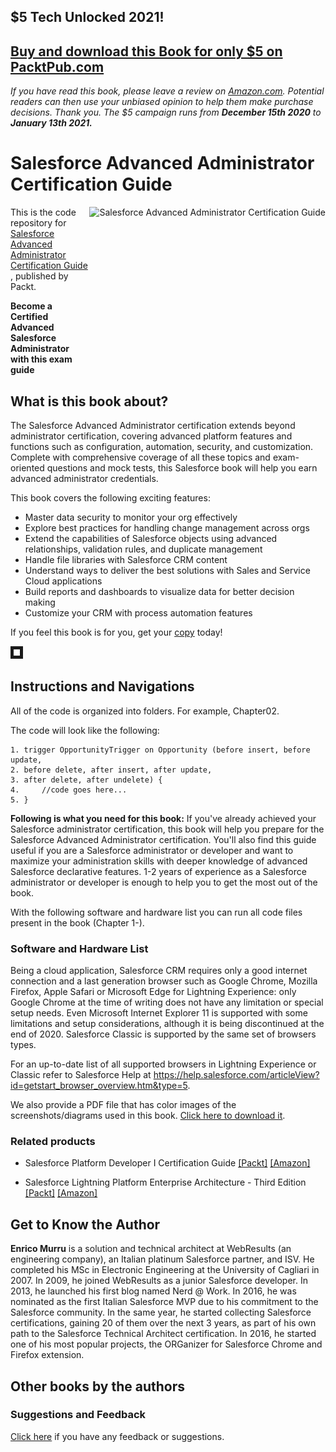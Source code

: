 ## $5 Tech Unlocked 2021!
[Buy and download this Book for only $5 on PacktPub.com](https://www.packtpub.com/product/salesforce-advanced-administrator-certification-guide/9781838643898)
-----
*If you have read this book, please leave a review on [Amazon.com](https://www.amazon.com/gp/product/1838643893).     Potential readers can then use your unbiased opinion to help them make purchase decisions. Thank you. The $5 campaign         runs from __December 15th 2020__ to __January 13th 2021.__*

# Salesforce Advanced Administrator Certification Guide 

<a href="https://www.packtpub.com/virtualization-and-cloud/salesforce-advanced-administrator-certification-guide?utm_source=github&utm_medium=repository&utm_campaign=9781838643898"><img src="https://www.packtpub.com/media/catalog/product/cache/e4d64343b1bc593f1c5348fe05efa4a6/9/7/9781838643898-original.jpeg" alt="Salesforce Advanced Administrator Certification Guide " height="256px" align="right"></a>

This is the code repository for [Salesforce Advanced Administrator Certification Guide ](https://www.packtpub.com/virtualization-and-cloud/salesforce-advanced-administrator-certification-guide?utm_source=github&utm_medium=repository&utm_campaign=9781838643898), published by Packt.

**Become a Certified Advanced Salesforce Administrator with this exam guide**

## What is this book about?
The Salesforce Advanced Administrator certification extends beyond administrator certification, covering advanced platform features and functions such as configuration, automation, security, and customization. Complete with comprehensive coverage of all these topics and exam-oriented questions and mock tests, this Salesforce book will help you earn advanced administrator credentials.


This book covers the following exciting features:
* Master data security to monitor your org effectively 
* Explore best practices for handling change management across orgs 
* Extend the capabilities of Salesforce objects using advanced relationships, validation rules, and duplicate management 
* Handle file libraries with Salesforce CRM content 
* Understand ways to deliver the best solutions with Sales and Service Cloud applications 
* Build reports and dashboards to visualize data for better decision making 
* Customize your CRM with process automation features

If you feel this book is for you, get your [copy](https://www.amazon.com/dp/1838643893) today!

<a href="https://www.packtpub.com/?utm_source=github&utm_medium=banner&utm_campaign=GitHubBanner"><img src="https://raw.githubusercontent.com/PacktPublishing/GitHub/master/GitHub.png" 
alt="https://www.packtpub.com/" border="5" /></a>

## Instructions and Navigations
All of the code is organized into folders. For example, Chapter02.

The code will look like the following:
```
1. trigger OpportunityTrigger on Opportunity (before insert, before update,
2. before delete, after insert, after update,
3. after delete, after undelete) {
4.     //code goes here...
5. }
```

**Following is what you need for this book:**
If you've already achieved your Salesforce administrator certification, this book will help you prepare for the Salesforce Advanced Administrator certification. You'll also find this guide useful if you are a Salesforce administrator or developer and want to maximize your administration skills with deeper knowledge of advanced Salesforce declarative features. 1-2 years of experience as a Salesforce administrator or developer is enough to help you to get the most out of the book.

With the following software and hardware list you can run all code files present in the book (Chapter 1-).
### Software and Hardware List
Being a cloud application, Salesforce CRM requires only a good internet connection and a last generation browser such as Google Chrome, Mozilla Firefox, Apple Safari or Microsoft Edge for Lightning Experience: only Google Chrome at the time of writing does not have any limitation or special setup needs. Even Microsoft Internet Explorer 11 is supported with some limitations and setup considerations, although it is being discontinued at the end of 2020. Salesforce Classic is supported by the same set of browsers types.

For an up-to-date list of all supported browsers in Lightning Experience or Classic refer to Salesforce Help at https://help.salesforce.com/articleView?id=getstart_browser_overview.htm&type=5.

We also provide a PDF file that has color images of the screenshots/diagrams used in this book. [Click here to download it](https://static.packt-cdn.com/downloads/9781838643898_ColorImages.pdf).

### Related products
* Salesforce Platform Developer I Certification Guide  [[Packt]](https://www.packtpub.com/in/business/salesforce-platform-developer-i-certification-guide?utm_source=github&utm_medium=repository&utm_campaign=9781789802078) [[Amazon]](https://www.amazon.com/dp/B07SBP54MV)

* Salesforce Lightning Platform Enterprise Architecture - Third Edition  [[Packt]](https://www.packtpub.com/programming/lightning-platform-enterprise-architecture-third-edition?utm_source=github&utm_medium=repository&utm_campaign=9781789956719) [[Amazon]](https://www.amazon.com/dp/1789956714)

## Get to Know the Author
**Enrico Murru**
 is a solution and technical architect at WebResults (an engineering company), an Italian platinum Salesforce partner, and ISV. He completed his MSc in Electronic Engineering at the University of Cagliari in 2007. In 2009, he joined WebResults as a junior Salesforce developer. In 2013, he launched his first blog named Nerd @ Work. In 2016, he was nominated as the first Italian Salesforce MVP due to his commitment to the Salesforce community. In the same year, he started collecting Salesforce certifications, gaining 20 of them over the next 3 years, as part of his own path to the Salesforce Technical Architect certification. In 2016, he started one of his most popular projects, the ORGanizer for Salesforce Chrome and Firefox extension.

## Other books by the authors
### Suggestions and Feedback
[Click here](https://docs.google.com/forms/d/e/1FAIpQLSdy7dATC6QmEL81FIUuymZ0Wy9vH1jHkvpY57OiMeKGqib_Ow/viewform) if you have any feedback or suggestions.
